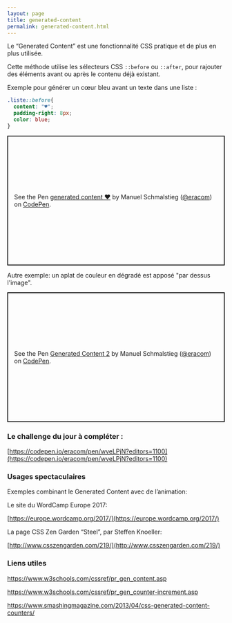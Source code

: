 ```yaml
---
layout: page
title: generated-content
permalink: generated-content.html
---
```


Le “Generated Content” est une fonctionnalité CSS pratique et de plus en plus utilisée.

Cette méthode utilise les sélecteurs CSS `::before` ou `::after`, pour rajouter des éléments avant ou après le contenu déjà existant.  

Exemple pour générer un cœur bleu avant un texte dans une liste :

```css
.liste::before{ 
  content: "♥"; 
  padding-right: 8px; 
  color: blue; 
} 
```

<p class="codepen" data-height="300" data-default-tab="css,result" data-slug-hash="porerxM" data-editable="true" data-user="eracom" style="height: 300px; box-sizing: border-box; display: flex; align-items: center; justify-content: center; border: 2px solid; margin: 1em 0; padding: 1em;">
  <span>See the Pen <a href="https://codepen.io/eracom/pen/porerxM">
  generated content ♥</a> by Manuel Schmalstieg (<a href="https://codepen.io/eracom">@eracom</a>)
  on <a href="https://codepen.io">CodePen</a>.</span>
</p>

Autre exemple: un aplat de couleur en dégradé est apposé "par dessus l'image".

<p class="codepen" data-height="300" data-default-tab="css,result" data-slug-hash="gORNXWz" data-editable="true" data-user="eracom" style="height: 300px; box-sizing: border-box; display: flex; align-items: center; justify-content: center; border: 2px solid; margin: 1em 0; padding: 1em;">
  <span>See the Pen <a href="https://codepen.io/eracom/pen/gORNXWz">
  Generated Content 2</a> by Manuel Schmalstieg (<a href="https://codepen.io/eracom">@eracom</a>)
  on <a href="https://codepen.io">CodePen</a>.</span>
</p>

### Le challenge du jour à compléter :

[https://codepen.io/eracom/pen/wveLPjN?editors=1100](https://codepen.io/eracom/pen/wveLPjN?editors=1100) 


### Usages spectaculaires

Exemples combinant le Generated Content avec de l’animation: 

Le site du WordCamp Europe 2017:

[https://europe.wordcamp.org/2017/](https://europe.wordcamp.org/2017/) 

La page CSS Zen Garden “Steel”, par Steffen Knoeller: 

[http://www.csszengarden.com/219/](http://www.csszengarden.com/219/) 


### Liens utiles

https://www.w3schools.com/cssref/pr_gen_content.asp 

https://www.w3schools.com/cssref/pr_gen_counter-increment.asp 

https://www.smashingmagazine.com/2013/04/css-generated-content-counters/ 
